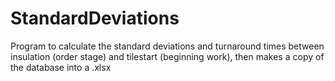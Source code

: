# StandardDeviations
Program to calculate the standard deviations and turnaround times between insulation (order stage) and tilestart (beginning work), then makes a copy of the database into a .xlsx
